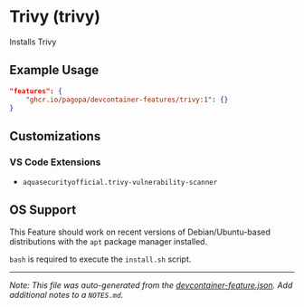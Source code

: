 
# Trivy (trivy)

Installs Trivy

## Example Usage

```json
"features": {
    "ghcr.io/pagopa/devcontainer-features/trivy:1": {}
}
```



## Customizations

### VS Code Extensions

- `aquasecurityofficial.trivy-vulnerability-scanner`

## OS Support

This Feature should work on recent versions of Debian/Ubuntu-based distributions with the `apt` package manager installed.

`bash` is required to execute the `install.sh` script.


---

_Note: This file was auto-generated from the [devcontainer-feature.json](devcontainer-feature.json).  Add additional notes to a `NOTES.md`._
